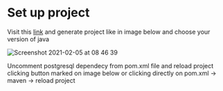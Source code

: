 # Set up project
Visit this [link](https://start.spring.io) and generate project like in image below and choose your version of java


![Screenshot 2021-02-05 at 08 46 39](https://user-images.githubusercontent.com/53497782/107004568-c6027980-678e-11eb-8c0e-206ad63b27bf.png)


Uncomment postgresql dependecy from pom.xml file and reload project clicking button marked on image below or clicking directly on pom.xml -> maven -> reload project
